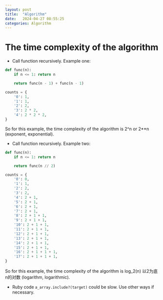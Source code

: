 ```yaml
---
layout: post
title:  "Algorithm"
date:   2024-04-27 08:55:25
categories: Algorithm
---
```


# The time complexity of the algorithm

* Call function recursively. Example one:

```python
def func(n):
    if n <= 1: return n

    return func(n - 1) + func(n - 1)

counts = {
    '0': 1,
    '1': 1,
    '2': 2,
    '3': 2 * 2,
    '4': 2 * 2 * 2,
}
```

So for this example, the time complexity of the algorithm is 2^n or 2**n (exponent, exponential).

* Call function recursively. Example two:

```python
def func(n):
    if n <= 1: return n

    return func(n // 2)

counts = {
    '0': 0,
    '1': 1,
    '2': 2,
    '3': 2,
    '4': 2 + 1,
    '5': 2 + 1,
    '6': 2 + 1,
    '7': 2 + 1,
    '8': 2 + 1 + 1,
    '9': 2 + 1 + 1,
    '10': 2 + 1 + 1,
    '11': 2 + 1 + 1,
    '12': 2 + 1 + 1,
    '13': 2 + 1 + 1,
    '14': 2 + 1 + 1,
    '15': 2 + 1 + 1,
    '16': 2 + 1 + 1 + 1,
    '17': 2 + 1 + 1 + 1,
}
```

So for this example, the time complexity of the algorithm is log_2(n) 以2为底n的对数 (logarithm, logarithmic).

* Ruby code `a_array.include?(target)` could be slow. Use other ways if necessary.
